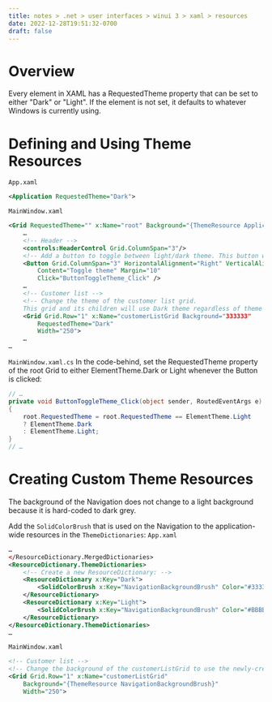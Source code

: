 ```yaml
---
title: notes > .net > user interfaces > winui 3 > xaml > resources
date: 2022-12-28T19:51:32-0700
draft: false
---
```

# Overview
Every element in XAML has a RequestedTheme property that can be set to either "Dark" or "Light". If the element is not set, it defaults to whatever Windows is currently using.

# Defining and Using Theme Resources
`App.xaml`
```xml
<Application RequestedTheme="Dark">
```

`MainWindow.xaml`
<!-- ... -->
<!-- Resources that end in "*ThemeBrush*" are theme-specific resources.
A StaticResource markup extension would load this brush only once. Instead, use the ThemeResource markup extension: -->
```xml
<Grid RequestedTheme="" x:Name="root" Background="{ThemeResource ApplicationPageBackgroundThemeBrush}">
    …
    <!-- Header -->
    <controls:HeaderControl Grid.ColumnSpan="3"/>
    <!-- Add a button to toggle between light/dark theme. This button will be installed on the HeaderControl -->
    <Button Grid.ColumnSpan="3" HorizontalAlignment="Right" VerticalAlignment="Top"
        Content="Toggle theme" Margin="10"
        Click="ButtonToggleTheme_Click" />
    …
    <!-- Customer list -->
    <!-- Change the theme of the customer list grid.
    This grid and its children will use Dark theme regardless of theme of parent element of the grid: -->
    <Grid Grid.Row="1" x:Name="customerListGrid Background="333333"
        RequestedTheme="Dark"
        Width="250">
    …
…
```

`MainWindow.xaml.cs`
In the code-behind, set the RequestedTheme property of the root Grid to either ElementTheme.Dark or Light whenever the Button is clicked:
```cs
// …
private void ButtonToggleTheme_Click(object sender, RoutedEventArgs e)
{
    root.RequestedTheme = root.RequestedTheme == ElementTheme.Light
    ? ElementTheme.Dark
    : ElementTheme.Light;
}
// …
```

# Creating Custom Theme Resources
The background of the Navigation does not change to a light background because it is hard-coded to dark grey.

Add the `SolidColorBrush` that is used on the Navigation to the application-wide resources in the `ThemeDictionaries`:
`App.xaml`
```xml
…
</ResourceDictionary.MergedDictionaries>
<ResourceDictionary.ThemeDictionaries>
    <!-- Create a new ResourceDictionary: -->
    <ResourceDictionary x:Key="Dark">
        <SolidColorBrush x:Key="NavigationBackgroundBrush" Color="#333333"/>
    </ResourceDictionary>
    <ResourceDictionary x:Key="Light">
        <SolidColorBrush x:Key="NavigationBackgroundBrush" Color="#BBBBBB"/>
    </ResourceDictionary>
</ResourceDictionary.ThemeDictionaries>
…
```

`MainWindow.xaml`
```xml
<!-- Customer list -->
<!-- Change the background of the customerListGrid to use the newly-created custom theme resource: -->
<Grid Grid.Row="1" x:Name="customerListGrid"
    Background="{ThemeResource NavigationBackgroundBrush}"
    Width="250">
```